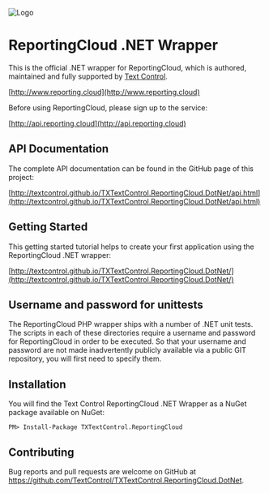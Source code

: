 ![Logo](https://raw.githubusercontent.com/TextControl/TXTextControl.ReportingCloud.Dotnet/master/Resources/rc_logo_512.png)

#  ReportingCloud .NET Wrapper

This is the official .NET wrapper for ReportingCloud, which is authored, maintained and fully supported by [Text Control](http://www.textcontrol.com).

[http://www.reporting.cloud](http://www.reporting.cloud)

Before using ReportingCloud, please sign up to the service:

[http://api.reporting.cloud](http://api.reporting.cloud)

## API Documentation

The complete API documentation can be found in the GitHub page of this project:

[http://textcontrol.github.io/TXTextControl.ReportingCloud.DotNet/api.html](http://textcontrol.github.io/TXTextControl.ReportingCloud.DotNet/api.html)

## Getting Started

This getting started tutorial helps to create your first application using the ReportingCloud .NET wrapper:

[http://textcontrol.github.io/TXTextControl.ReportingCloud.DotNet/](http://textcontrol.github.io/TXTextControl.ReportingCloud.DotNet/)

## Username and password for unittests

The ReportingCloud PHP wrapper ships with a number of .NET unit tests. The scripts in each of these directories require a username and password for ReportingCloud in order to be executed. So that your username and password are not made inadvertently publicly available via a public GIT repository, you will first need to specify them.

## Installation

You will find the Text Control ReportingCloud .NET Wrapper as a NuGet package available on NuGet:

    PM> Install-Package TXTextControl.ReportingCloud

## Contributing

Bug reports and pull requests are welcome on GitHub at https://github.com/TextControl/TXTextControl.ReportingCloud.DotNet.
